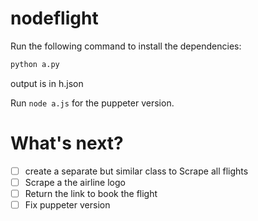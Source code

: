 # nodeflight
 

Run the following command to install the dependencies:

```python
python a.py
```
output is in h.json

Run ```node a.js``` for the puppeter version.

# What's next?

- [ ] create a separate but similar class to Scrape all flights
- [ ] Scrape a the airline logo
- [ ] Return the link to book the flight
- [ ] Fix puppeter version
